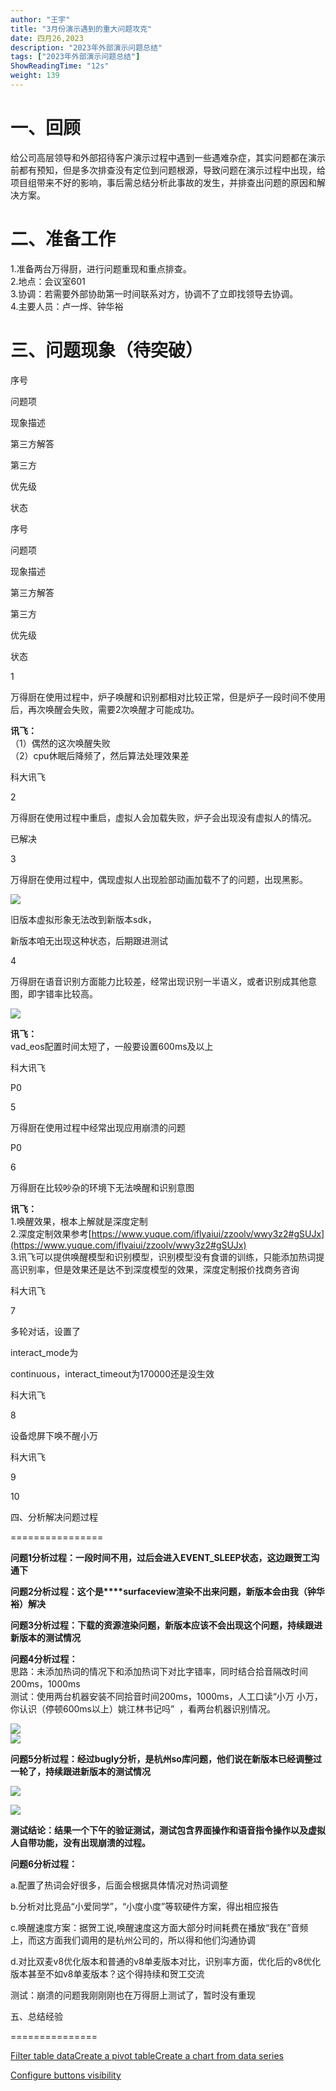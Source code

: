 ```yaml
---
author: "王宇"
title: "3月份演示遇到的重大问题攻克"
date: 四月26,2023
description: "2023年外部演示问题总结"
tags: ["2023年外部演示问题总结"]
ShowReadingTime: "12s"
weight: 139
---
```

一、回顾
====

给公司高层领导和外部招待客户演示过程中遇到一些遇难杂症，其实问题都在演示前都有预知，但是多次排查没有定位到问题根源，导致问题在演示过程中出现，给项目组带来不好的影响，事后需总结分析此事故的发生，并排查出问题的原因和解决方案。

二、准备工作
======

1.准备两台万得厨，进行问题重现和重点排查。  
2.地点：会议室601  
3.协调：若需要外部协助第一时间联系对方，协调不了立即找领导去协调。  
4.主要人员：卢一烨、钟华裕  
  

三、问题现象（待突破）
===========

序号

问题项

现象描述

第三方解答

第三方

优先级

状态

序号

问题项

现象描述

第三方解答

第三方

优先级

状态

1

万得厨在使用过程中，炉子唤醒和识别都相对比较正常，但是炉子一段时间不使用后，再次唤醒会失败，需要2次唤醒才可能成功。

  

**讯飞：**  
（1）偶然的这次唤醒失败  
（2）cpu休眠后降频了，然后算法处理效果差

科大讯飞

  

  

2

万得厨在使用过程中重启，虚拟人会加载失败，炉子会出现没有虚拟人的情况。

  

  

  

  

已解决

3

万得厨在使用过程中，偶现虚拟人出现脸部动画加载不了的问题，出现黑影。

![](/download/thumbnails/97884736/image2023-3-3_10-2-33.png?version=1&modificationDate=1677808953294&api=v2)

旧版本虚拟形象无法改到新版本sdk，

新版本咱无出现这种状态，后期跟进测试

  

  

  

4

万得厨在语音识别方面能力比较差，经常出现识别一半语义，或者识别成其他意图，即字错率比较高。

![](/download/thumbnails/97884736/image2023-3-3_10-22-22.png?version=1&modificationDate=1677810142969&api=v2)

**讯飞：**  
vad\_eos配置时间太短了，一般要设置600ms及以上

科大讯飞

P0

  

5

万得厨在使用过程中经常出现应用崩溃的问题

  

  

  

P0

  

6

万得厨在比较吵杂的环境下无法唤醒和识别意图

  

**讯飞：**  
1.唤醒效果，根本上解就是深度定制  
2.深度定制效果参考[https://www.yuque.com/iflyaiui/zzoolv/wwy3z2#gSUJx](https://www.yuque.com/iflyaiui/zzoolv/wwy3z2#gSUJx)  
3.讯飞可以提供唤醒模型和识别模型，识别模型没有食谱的训练，只能添加热词提高识别率，但是效果还是达不到深度模型的效果，深度定制报价找商务咨询

科大讯飞

  

  

7

多轮对话，设置了

interact\_mode为

continuous，interact\_timeout为170000还是没生效

  

  

科大讯飞

  

  

8

设备熄屏下唤不醒小万

  

  

科大讯飞

  

  

9

  

  

  

  

  

  

10

  

  

  

  

  

  

  

四、分析解决问题过程  
  

================

**问题1分析过程：一段时间不用，过后会进入EVENT\_SLEEP状态，这边跟贺工沟通下**

**问题2分析过程：这个是****surfaceview渲染不出来问题，新版本会由我（钟华裕）解决**

**问题3分析过程：下载的资源渲染问题，新版本应该不会出现这个问题，持续跟进新版本的测试情况**

**问题4分析过程：**  
思路：未添加热词的情况下和添加热词下对比字错率，同时结合拾音隔改时间200ms，1000ms  
测试：使用两台机器安装不同拾音时间200ms，1000ms，人工口读“小万 小万，你认识（停顿600ms以上）姚江林书记吗”  ，看两台机器识别情况。

  
![](/download/attachments/97884736/image2023-3-6_10-6-51.png?version=1&modificationDate=1678068411965&api=v2)  
![](/download/attachments/97884736/image2023-3-6_10-9-20.png?version=1&modificationDate=1678068561117&api=v2)

  

**问题5分析过程：经过bugly分析，是杭州so库问题，他们说在新版本已经调整过一轮了，持续跟进新版本的测试情况**

**![](/download/attachments/97884736/2.png?version=1&modificationDate=1677831517804&api=v2)**

**![](/download/attachments/97884736/1.jpg?version=1&modificationDate=1677831378560&api=v2)**

  

**测试结论：结果一个下午的验证测试，测试包含界面操作和语音指令操作以及虚拟人自带功能，没有出现崩溃的过程。**

  

**问题6分析过程：**

a.配置了热词会好很多，后面会根据具体情况对热词调整

b.分析对比竞品“小爱同学”，“小度小度”等软硬件方案，得出相应报告

c.唤醒速度方案：据贺工说,唤醒速度这方面大部分时间耗费在播放“我在”音频上，而这方面我们调用的是杭州公司的，所以得和他们沟通协调

d.对比双麦v8优化版本和普通的v8单麦版本对比，识别率方面，优化后的v8优化版本甚至不如v8单麦版本？这个得持续和贺工交流

测试：崩溃的问题我刚刚刚也在万得厨上测试了，暂时没有重现

  
五、总结经验  
  

===============

[Filter table data](#)[Create a pivot table](#)[Create a chart from data series](#)

[Configure buttons visibility](/users/tfac-settings.action)